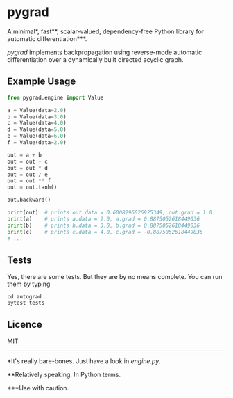 # pygrad

A minimal*, fast**, scalar-valued, dependency-free Python library for automatic differentiation***.

*pygrad* implements backpropagation using reverse-mode automatic differentiation over a dynamically
built directed acyclic graph.

## Example Usage

```python
from pygrad.engine import Value

a = Value(data=2.0)
b = Value(data=3.0)
c = Value(data=4.0)
d = Value(data=5.0)
e = Value(data=6.0)
f = Value(data=2.0)

out = a + b
out = out - c
out = out * d
out = out / e
out = out ** f
out = out.tanh()

out.backward()

print(out)  # prints out.data = 0.6008296026925349, out.grad = 1.0 
print(a)    # prints a.data = 2.0, a.grad = 0.8875052618449036
print(b)    # prints b.data = 3.0, b.grad = 0.8875052618449036
print(c)    # prints c.data = 4.0, c.grad = -0.8875052618449036 
# ...
```



## Tests

Yes, there are some tests. But they are by no means complete. You can run them by typing

```commandline
cd autograd
pytest tests
```

## Licence

MIT

---
*It's really bare-bones. Just have a look in *engine.py*.

**Relatively speaking. In Python terms.

***Use with caution.